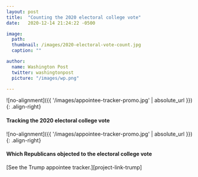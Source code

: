 ```yaml
---
layout: post
title:  "Counting the 2020 electoral college vote"
date:   2020-12-14 21:24:22 -0500

image:
  path: 
  thumbnail: /images/2020-electoral-vote-count.jpg
  caption: ""

author:
  name: Washington Post
  twitter: washingtonpost
  picture: "/images/wp.png"

---
```


![no-alignment]({{ '/images/appointee-tracker-promo.jpg' | absolute_url }}){: .align-right}

#### Tracking the 2020 electoral college vote

![no-alignment]({{ '/images/appointee-tracker-promo.jpg' | absolute_url }}){: .align-right}

#### Which Republicans objected to the electoral college vote

[See the Trump appointee tracker.][project-link-trump]


[project-link]: https://www.washingtonpost.com/politics/interactive/2020/biden-appointee-tracker/